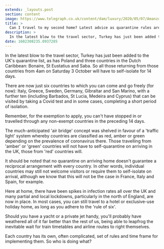 ```yaml
--- 
extends: _layouts.post 
section: content 
image: https://www.telegraph.co.uk/content/dam/luxury/2020/05/07/Amanzoe-Villas_Dolphin-Capital104_trans_NvBQzQNjv4BqO6QpIblidqHYceykOFBymBIowTHNun16JlY8a9BOm6U.jpg?impolicy=logo-overlay 
title: > 
  Can I travel to my second home? Latest advice as quarantine rules are reintroduced for Turkey 
description: > 
  In the latest blow to the travel sector, Turkey has just been added to the UK's quarantine list, as has Poland and three countries in the Dutch Caribbean: Bonaire, St Eustatius and Saba.So all those returning from those countries from 4am on Saturday 3 October will have to self-isolate for 14 days.Those travelling from 'amber' or 'green' countries will not have to self-quarantine on arriving in the UK, those from 'red' countries will.It should be noted that no quarantine on arriving home doesn't guarantee a reciprocal arrangement with every country.Each country has its own, often complicated, set of rules and time frame for implementing them. 
date: 1602308235.0937285 
--- 
```

In the latest blow to the travel sector, Turkey has just been added to the UK's quarantine list, as has Poland and three countries in the Dutch Caribbean: Bonaire, St Eustatius and Saba. So all those returning from those countries from 4am on Saturday 3 October will have to self-isolate for 14 days.

There are now just six countries to which you can come and go freely (for now): Italy, Greece, Sweden, Germany, Gibraltar and San Marino, with a further ten (including Barbados, St Lucia, Medeira and Cyprus) that can be visited by taking a Covid test and in some cases, completing a short period of isolation.

Remember, for the exemption to apply, you can't have stopped in or travelled through any non-exempt countries in the preceding 14 days.

The much-anticipated 'air bridge' concept was shelved in favour of a 'traffic light' system whereby countries are classified as red, amber or green depending on the prevalence of coronavirus there. Those travelling from 'amber' or 'green' countries will not have to self-quarantine on arriving in the UK, those from 'red' countries will.

It should be noted that no quarantine on arriving home doesn't guarantee a reciprocal arrangement with every country. In other words, individual countries may still not welcome visitors or require them to self-isolate on arrival, although we know that this will not be the case in France, Italy and Spain, for example.

Here at home, there have been spikes in infection rates all over the UK and many partial and local lockdowns, particularly in the north of England, are now in place. In most cases, you can still travel to a hotel or exclusive-use holiday home, as long as you adhere to the 'rule of six'.

Should you have a yacht or a private jet handy, you'll probably have weathered all of it far better than the rest of us, being able to leapfrog the inevitable wait for train timetables and airline routes to right themselves.

Each country has its own, often complicated, set of rules and time frame for implementing them. So who is doing what?